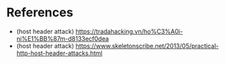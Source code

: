 # References 
- (host header attack) https://tradahacking.vn/ho%C3%A0i-ni%E1%BB%87m-d8133ecf0dea
- (host header attack) https://www.skeletonscribe.net/2013/05/practical-http-host-header-attacks.html
